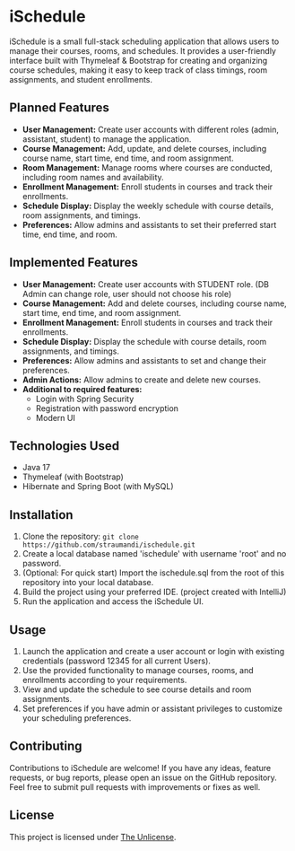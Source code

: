 # iSchedule

iSchedule is a small full-stack scheduling application that allows users to manage their courses, rooms, and schedules.
It provides a user-friendly interface built with Thymeleaf & Bootstrap for creating and organizing course schedules,
making it easy to keep track of class timings, room assignments, and student enrollments.

## Planned Features

- **User Management:** Create user accounts with different roles (admin, assistant, student) to manage the application.
- **Course Management:** Add, update, and delete courses, including course name, start time, end time, and room
  assignment.
- **Room Management:** Manage rooms where courses are conducted, including room names and availability.
- **Enrollment Management:** Enroll students in courses and track their enrollments.
- **Schedule Display:** Display the weekly schedule with course details, room assignments, and timings.
- **Preferences:** Allow admins and assistants to set their preferred start time, end time, and room.

## Implemented Features

- **User Management:** Create user accounts with STUDENT role. (DB Admin can change role, user should not choose his
  role)
- **Course Management:** Add and delete courses, including course name, start time, end time, and room assignment.
- **Enrollment Management:** Enroll students in courses and track their enrollments.
- **Schedule Display:** Display the schedule with course details, room assignments, and timings.
- **Preferences:** Allow admins and assistants to set and change their preferences.
- **Admin Actions:** Allow admins to create and delete new courses.
- **Additional to required features:** 
  -    Login with Spring Security
  -    Registration with password encryption
  -    Modern UI

## Technologies Used

- Java 17
- Thymeleaf (with Bootstrap)
- Hibernate and Spring Boot (with MySQL)

## Installation

1. Clone the repository: `git clone https://github.com/straumandi/ischedule.git`
2. Create a local database named 'ischedule' with username 'root' and no password.
3. (Optional: For quick start) Import the ischedule.sql from the root of this repository into your local database.
4. Build the project using your preferred IDE. (project created with IntelliJ) 
5. Run the application and access the iSchedule UI.

## Usage

1. Launch the application and create a user account or login with existing credentials (password 12345 for all current
   Users).
2. Use the provided functionality to manage courses, rooms, and enrollments according to your requirements.
3. View and update the schedule to see course details and room assignments.
4. Set preferences if you have admin or assistant privileges to customize your scheduling preferences.

## Contributing

Contributions to iSchedule are welcome! If you have any ideas, feature requests, or bug reports, please open an issue on
the GitHub repository.  
Feel free to submit pull requests with improvements or fixes as well.

## License

This project is licensed under [The Unlicense](https://opensource.org/licenses/unlicense).
